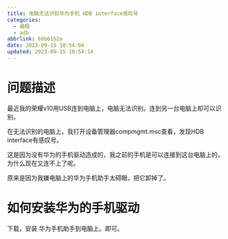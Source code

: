 ```yaml
---
title: 电脑无法识别华为手机 HDB interface感叹号
categories:
  - 编程
  - adb
abbrlink: b0b61b2a
date: 2023-09-15 10:54:04
updated: 2023-09-15 10:54:14
---
```

# 问题描述
最近我的荣耀v10用USB连到电脑上，电脑无法识别。连到另一台电脑上却可以识别。

在无法识别的电脑上，我打开设备管理器compmgmt.msc查看，发现HDB interface有感叹号。


这是因为没有华为的手机驱动造成的，我之前的手机是可以连接到这台电脑上的，为什么现在又连不上了呢。

原来是因为我嫌电脑上的华为手机助手太碍眼，把它卸掉了。


# 如何安装华为的手机驱动

下载，安装 华为手机助手到电脑上。即可。

